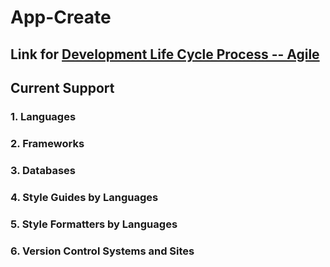 # App-Create

## Link for [Development Life Cycle Process -- Agile](./DevelopmentLifeCycleProcess/README.md)

## Current Support

### 1. Languages

### 2. Frameworks

### 3. Databases

### 4. Style Guides by Languages

### 5. Style Formatters by Languages

### 6. Version Control Systems and Sites